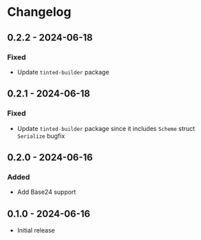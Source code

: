 # Changelog

## 0.2.2 - 2024-06-18

### Fixed

- Update `tinted-builder` package

## 0.2.1 - 2024-06-18

### Fixed

- Update `tinted-builder` package since it includes `Scheme` struct
  `Serialize` bugfix

## 0.2.0 - 2024-06-16

### Added

- Add Base24 support

## 0.1.0 - 2024-06-16

- Initial release
